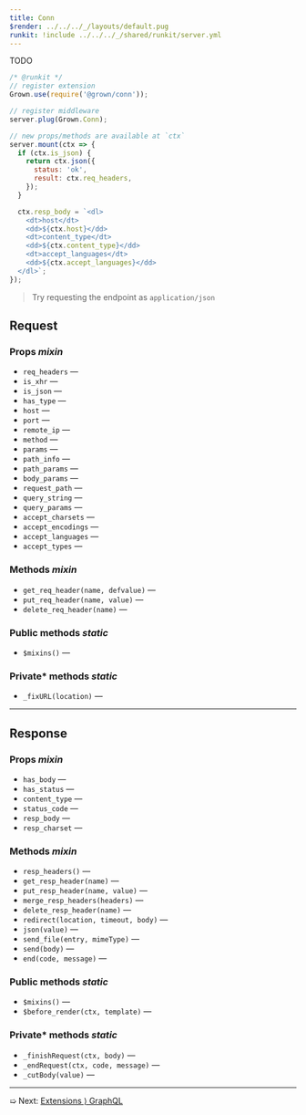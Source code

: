 ```yaml
---
title: Conn
$render: ../../../_/layouts/default.pug
runkit: !include ../../../_/shared/runkit/server.yml
---
```


TODO

```js
/* @runkit */
// register extension
Grown.use(require('@grown/conn'));

// register middleware
server.plug(Grown.Conn);

// new props/methods are available at `ctx`
server.mount(ctx => {
  if (ctx.is_json) {
    return ctx.json({
      status: 'ok',
      result: ctx.req_headers,
    });
  }

  ctx.resp_body = `<dl>
    <dt>host</dt>
    <dd>${ctx.host}</dd>
    <dt>content_type</dt>
    <dd>${ctx.content_type}</dd>
    <dt>accept_languages</dt>
    <dd>${ctx.accept_languages}</dd>
  </dl>`;
});
```

> Try requesting the endpoint as `application/json`

## Request

### Props <var>mixin</var>

- `req_headers` &mdash;
- `is_xhr` &mdash;
- `is_json` &mdash;
- `has_type` &mdash;
- `host` &mdash;
- `port` &mdash;
- `remote_ip` &mdash;
- `method` &mdash;
- `params` &mdash;
- `path_info` &mdash;
- `path_params` &mdash;
- `body_params` &mdash;
- `request_path` &mdash;
- `query_string` &mdash;
- `query_params` &mdash;
- `accept_charsets` &mdash;
- `accept_encodings` &mdash;
- `accept_languages` &mdash;
- `accept_types` &mdash;

### Methods <var>mixin</var>

- `get_req_header(name, defvalue)` &mdash;
- `put_req_header(name, value)` &mdash;
- `delete_req_header(name)` &mdash;

### Public methods <var>static</var>

- `$mixins()` &mdash;

### Private* methods <var>static</var>

- `_fixURL(location)` &mdash;

---

## Response

### Props <var>mixin</var>

- `has_body` &mdash;
- `has_status` &mdash;
- `content_type` &mdash;
- `status_code` &mdash;
- `resp_body` &mdash;
- `resp_charset` &mdash;

### Methods <var>mixin</var>

- `resp_headers()` &mdash;
- `get_resp_header(name)` &mdash;
- `put_resp_header(name, value)` &mdash;
- `merge_resp_headers(headers)` &mdash;
- `delete_resp_header(name)` &mdash;
- `redirect(location, timeout, body)` &mdash;
- `json(value)` &mdash;
- `send_file(entry, mimeType)` &mdash;
- `send(body)` &mdash;
- `end(code, message)` &mdash;

### Public methods <var>static</var>

- `$mixins()` &mdash;
- `$before_render(ctx, template)` &mdash;

### Private* methods <var>static</var>

- `_finishRequest(ctx, body)` &mdash;
- `_endRequest(ctx, code, message)` &mdash;
- `_cutBody(value)` &mdash;

---

➯ Next: [Extensions &rangle; GraphQL](./docs/extensions/graphql)

